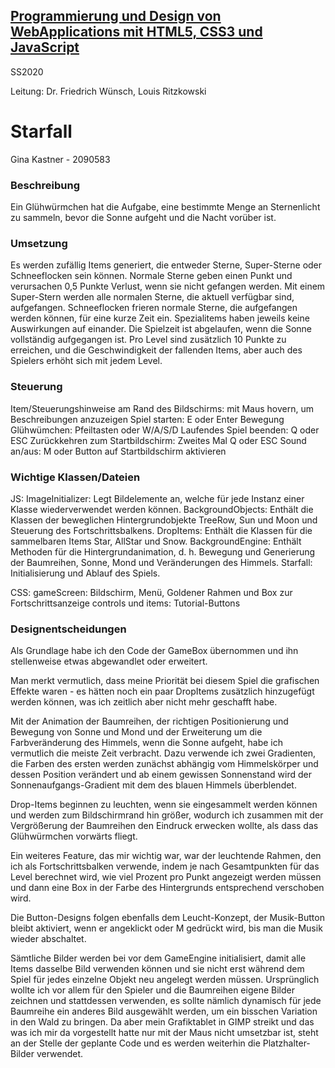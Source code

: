 ## [Programmierung und Design von WebApplications mit HTML5, CSS3 und JavaScript](https://lsf.uni-regensburg.de/qisserver/rds?state=verpublish&status=init&vmfile=no&publishid=148115&moduleCall=webInfo&publishConfFile=webInfo&publishSubDir=veranstaltung) ##

SS2020 

Leitung: Dr. Friedrich Wünsch, Louis Ritzkowski

# Starfall #

Gina Kastner - 2090583


### Beschreibung ###
Ein Glühwürmchen hat die Aufgabe, eine bestimmte Menge an Sternenlicht zu sammeln, bevor die Sonne aufgeht und die Nacht vorüber ist.

### Umsetzung ###
Es werden zufällig Items generiert, die entweder Sterne, Super-Sterne oder Schneeflocken sein können. Normale Sterne geben einen Punkt und verursachen 0,5 Punkte Verlust, wenn sie nicht gefangen werden. Mit einem Super-Stern werden alle normalen Sterne, die aktuell verfügbar sind, aufgefangen. Schneeflocken frieren normale Sterne, die aufgefangen werden können, für eine kurze Zeit ein. Spezialitems haben jeweils keine Auswirkungen auf einander.
Die Spielzeit ist abgelaufen, wenn die Sonne vollständig aufgegangen ist.
Pro Level sind zusätzlich 10 Punkte zu erreichen, und die Geschwindigkeit der fallenden Items, aber auch des Spielers erhöht sich mit jedem Level.

### Steuerung ###
Item/Steuerungshinweise am Rand des Bildschirms: mit Maus hovern, um Beschreibungen anzuzeigen
Spiel starten: E oder Enter
Bewegung Glühwümchen: Pfeiltasten oder W/A/S/D
Laufendes Spiel beenden: Q oder ESC
Zurückkehren zum Startbildschirm: Zweites Mal Q oder ESC
Sound an/aus: M oder Button auf Startbildschirm aktivieren 

### Wichtige Klassen/Dateien ###
JS:
ImageInitializer: Legt Bildelemente an, welche für jede Instanz einer Klasse wiederverwendet werden können.
BackgroundObjects: Enthält die Klassen der beweglichen Hintergrundobjekte TreeRow, Sun und Moon und Steuerung des Fortschrittsbalkens.
DropItems: Enthält die Klassen für die sammelbaren Items Star, AllStar und Snow.
BackgroundEngine: Enthält Methoden für die Hintergrundanimation, d. h. Bewegung und Generierung der Baumreihen, Sonne, Mond und Veränderungen des Himmels.
Starfall: Initialisierung und Ablauf des Spiels.

CSS:
gameScreen: Bildschirm, Menü, Goldener Rahmen und Box zur Fortschrittsanzeige
controls und items: Tutorial-Buttons

### Designentscheidungen ###
Als Grundlage habe ich den Code der GameBox übernommen und ihn stellenweise etwas abgewandlet oder erweitert.

Man merkt vermutlich, dass meine Priorität bei diesem Spiel die grafischen Effekte waren - es hätten noch ein paar DropItems zusätzlich hinzugefügt werden können, was ich zeitlich aber nicht mehr geschafft habe.

Mit der Animation der Baumreihen, der richtigen Positionierung und Bewegung von Sonne und Mond und der Erweiterung um die Farbveränderung des Himmels, wenn die Sonne aufgeht, habe ich vermutlich die meiste Zeit verbracht. Dazu verwende ich zwei Gradienten, die Farben des ersten werden zunächst abhängig vom Himmelskörper und dessen Position verändert und ab einem gewissen Sonnenstand wird der Sonnenaufgangs-Gradient mit dem des blauen Himmels überblendet.

Drop-Items beginnen zu leuchten, wenn sie eingesammelt werden können und werden zum Bildschirmrand hin größer, wodurch ich zusammen mit der Vergrößerung der Baumreihen den Eindruck erwecken wollte, als dass das Glühwürmchen vorwärts fliegt.

Ein weiteres Feature, das mir wichtig war, war der leuchtende Rahmen, den ich als Fortschrittsbalken verwende, indem je nach Gesamtpunkten für das Level berechnet wird, wie viel Prozent pro Punkt angezeigt werden müssen und dann eine Box in der Farbe des Hintergrunds entsprechend verschoben wird.

Die Button-Designs folgen ebenfalls dem Leucht-Konzept, der Musik-Button bleibt aktiviert, wenn er angeklickt oder M gedrückt wird, bis man die Musik wieder abschaltet.

Sämtliche Bilder werden bei vor dem GameEngine initialisiert, damit alle Items dasselbe Bild verwenden können und sie nicht erst während dem Spiel für jedes einzelne Objekt neu angelegt werden müssen. Ursprünglich wollte ich vor allem für den Spieler und die Baumreihen eigene Bilder zeichnen und stattdessen verwenden, es sollte nämlich dynamisch für jede Baumreihe ein anderes Bild ausgewählt werden, um ein bisschen Variation in den Wald zu bringen. Da aber mein Grafiktablet in GIMP streikt und das was ich mir da vorgestellt hatte nur mit der Maus nicht umsetzbar ist, steht an der Stelle der geplante Code und es werden weiterhin die Platzhalter-Bilder verwendet.


